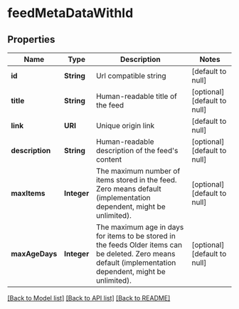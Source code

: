 # feedMetaDataWithId
## Properties

| Name | Type | Description | Notes |
|------------ | ------------- | ------------- | -------------|
| **id** | **String** | Url compatible string | [default to null] |
| **title** | **String** | Human-readable title of the feed | [optional] [default to null] |
| **link** | **URI** | Unique origin link | [default to null] |
| **description** | **String** | Human-readable description of the feed&#39;s content | [optional] [default to null] |
| **maxItems** | **Integer** | The maximum number of items stored in the feed. Zero means default (implementation dependent, might be unlimited).  | [optional] [default to null] |
| **maxAgeDays** | **Integer** | The maximum age in days for items to be stored in the feeds Older items can be deleted. Zero means default (implementation dependent, might be unlimited).  | [optional] [default to null] |

[[Back to Model list]](../README.md#documentation-for-models) [[Back to API list]](../README.md#documentation-for-api-endpoints) [[Back to README]](../README.md)

